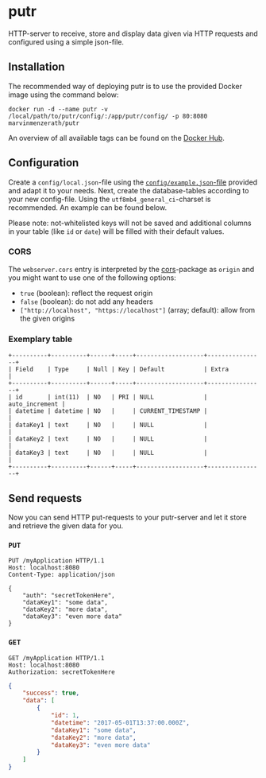 # putr
HTTP-server to receive, store and display data given via HTTP requests and configured using a simple json-file.

## Installation
The recommended way of deploying putr is to use the provided Docker image using the command below:
```
docker run -d --name putr -v /local/path/to/putr/config/:/app/putr/config/ -p 80:8080 marvinmenzerath/putr
```

An overview of all available tags can be found on the [Docker Hub](https://hub.docker.com/r/marvinmenzerath/putr/tags/).

## Configuration
Create a `config/local.json`-file using the [`config/example.json`-file](config/example.json) provided and adapt it to your needs.
Next, create the database-tables according to your new config-file. Using the `utf8mb4_general_ci`-charset is recommended. An example can be found below.

Please note: not-whitelisted keys will not be saved and additional columns in your table (like `id` or `date`) will be filled with their default values.

### CORS
The `webserver.cors` entry is interpreted by the [cors](https://www.npmjs.com/package/cors)-package as `origin` and you might want to use one of the following options:
* `true` (boolean): reflect the request origin
* `false` (boolean): do not add any headers
* `["http://localhost", "https://localhost"]` (array; default): allow from the given origins

### Exemplary table
```
+----------+----------+------+-----+-------------------+----------------+
| Field    | Type     | Null | Key | Default           | Extra          |
+----------+----------+------+-----+-------------------+----------------+
| id       | int(11)  | NO   | PRI | NULL              | auto_increment |
| datetime | datetime | NO   |     | CURRENT_TIMESTAMP |                |
| dataKey1 | text     | NO   |     | NULL              |                |
| dataKey2 | text     | NO   |     | NULL              |                |
| dataKey3 | text     | NO   |     | NULL              |                |
+----------+----------+------+-----+-------------------+----------------+
```

## Send requests
Now you can send HTTP put-requests to your putr-server and let it store and retrieve the given data for you.

### `PUT`
```
PUT /myApplication HTTP/1.1
Host: localhost:8080
Content-Type: application/json

{
	"auth": "secretTokenHere",
	"dataKey1": "some data",
	"dataKey2": "more data",
	"dataKey3": "even more data"
}
```

### `GET`
```
GET /myApplication HTTP/1.1
Host: localhost:8080
Authorization: secretTokenHere
```

```json
{
	"success": true,
	"data": [
		{
			"id": 1,
			"datetime": "2017-05-01T13:37:00.000Z",
			"dataKey1": "some data",
			"dataKey2": "more data",
			"dataKey3": "even more data"
		}
	]
}
```